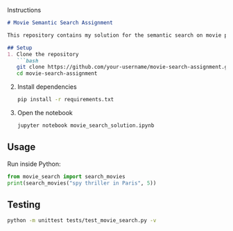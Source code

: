 Instructions

````markdown
# Movie Semantic Search Assignment

This repository contains my solution for the semantic search on movie plots assignment.

## Setup
1. Clone the repository  
   ```bash
   git clone https://github.com/your-username/movie-search-assignment.git
   cd movie-search-assignment
````

2. Install dependencies

   ```bash
   pip install -r requirements.txt
   ```

3. Open the notebook

   ```bash
   jupyter notebook movie_search_solution.ipynb
   ```

## Usage

Run inside Python:

```python
from movie_search import search_movies
print(search_movies("spy thriller in Paris", 5))
```

## Testing

```bash
python -m unittest tests/test_movie_search.py -v
```

